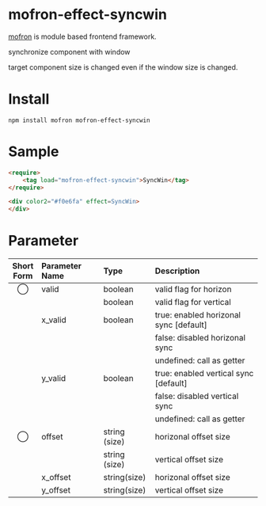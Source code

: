 # mofron-effect-syncwin
[mofron](https://mofron.github.io/mofron/) is module based frontend framework.

synchronize component with window

target component size is changed even if the window size is changed.


# Install
```
npm install mofron mofron-effect-syncwin
```

# Sample
```html
<require>
    <tag load="mofron-effect-syncwin">SyncWin</tag>
</require>

<div color2="#f0e6fa" effect=SyncWin>
</div>
```

# Parameter

| Short<br>Form | Parameter Name | Type | Description |
|:-------------:|:---------------|:-----|:------------|
| ◯  | valid | boolean | valid flag for horizon |
| | | boolean | valid flag for vertical |
| | x_valid | boolean | true: enabled horizonal sync [default] |
| | | | false: disabled horizonal sync |
| | | | undefined: call as getter |
| | y_valid | boolean | true: enabled vertical sync [default] |
| | | | false: disabled vertical sync |
| | | | undefined: call as getter |
| ◯  | offset | string (size) | horizonal offset size |
| | | string (size) | vertical offset size |
| | x_offset | string(size) | horizonal offset size |
| | y_offset | string(size) | vertical offset size |

